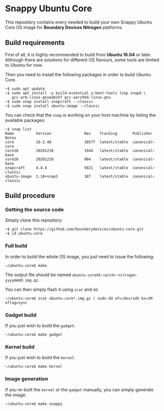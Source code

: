 # Snappy Ubuntu Core

This repository contains every needed to build your own Snappy Ubuntu Core OS image for **Boundary Devices Nitrogen** platforms.

## Build requirements

First of all, it is highly recommended to build from **Ubuntu 16.04** or later. Although there are solutions for different OS flavours, some tools are limited to Ubuntu for now.

Then you need to install the following packages in order to build Ubuntu Core.
```
~$ sudo apt update
~$ sudo apt install -y build-essential u-boot-tools lzop snapd \
   gcc-arm-linux-gnueabihf gcc-aarch64-linux-gnu
~$ sudo snap install snapcraft --classic
~$ sudo snap install ubuntu-image --classic
```

You can check that the `snap` is working on your host machine by listing the available packages:
```
~$ snap list
Name          Version               Rev    Tracking       Publisher   Notes
core          16-2.48               10577  latest/stable  canonical✓  core
core18        20201210              1944   latest/stable  canonical✓  base
core20        20201210              904    latest/stable  canonical✓  base
snapcraft     4.4.4                 5821   latest/stable  canonical✓  classic
ubuntu-image  1.10+snap1            187    latest/stable  canonical✓  classic
```

## Build procedure

### Getting the source code

Simply clone this repository:
```
~$ git clone https://github.com/boundarydevices/ubuntu-core.git
~$ cd ubuntu-core
```

### Full build

In order to build the whole OS image, you just need to issue the following:
```
~/ubuntu-core$ make
```

The output file should be named `ubuntu-coreXX-<arch>-nitrogen-yyyymmdd.img.gz`.

You can then simply flash it using `zcat` and `dd`.

```
~/ubuntu-core$ zcat ubuntu-core*.img.gz | sudo dd of=/dev/sdX bs=1M oflag=sync
```

### Gadget build

If you just wish to build the `gadget`:
```
~/ubuntu-core$ make gadget
```

### Kernel build

If you just wish to build the `kernel`:
```
~/ubuntu-core$ make kernel
```

### Image generation

If you re-built the `kernel` or the `gadget` manually, you can simply generate the image:
```
~/ubuntu-core$ make snappy
```
